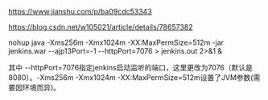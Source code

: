 https://www.jianshu.com/p/ba09cdc53343


https://blog.csdn.net/w105021/article/details/78657382

nohup java -Xms256m -Xmx1024m -XX:MaxPermSize=512m -jar jenkins.war --ajp13Port=-1 --httpPort=7076 > jenkins.out 2>&1 &

其中 --httpPort=7076指定jenkins启动监听的端口，这里更改为7076（默认是8080）。-Xms256m -Xmx1024m -XX:MaxPermSize=512m设置了JVM参数(需要因环境而异)。
